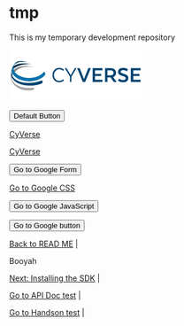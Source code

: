 # tmp

This is my temporary development repository


<a href="https://www.cyverse.org"><img src="docs/cyverse_logo.png"></a>


<button>Default Button</button>

<a href="https://www.cyverse.org" class="button">CyVerse</a>

<a href="https://www.cyverse.org" background-color="#4CAF50" border="none" color="black" padding="15px 32px">CyVerse</a>

<form action="http://google.com">
    <input type="submit" value="Go to Google Form" />
</form>


<a href="http://google.com" class="button">Go to Google CSS</a>



<input type="button" onclick="location.href='http://google.com';" value="Go to Google JavaScript" />


<button onclick="location.href='http://www.google.com'" type="button">Go to Google button</button>

[Back to READ ME](http://www.google.com) | 

Booyah

[Next: Installing the SDK](www.yahoo.com) |


[Go to API Doc test](docs/introduction.md) |

[Go to Handson test](docs/handsontest.md) |
